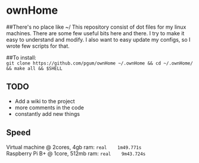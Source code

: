 # ownHome
##There's no place like ~/
This repository consist of dot files for my linux machines. There are some few useful bits here and there.
I try to make it easy to understand and modify. I also want to easy update my configs, so I wrote few scripts for that.

  
##To install:  
`git clone https://github.com/pgum/ownHome ~/.ownHome && cd ~/.ownHome/ && make all && $SHELL`  
  

## TODO
* Add a wiki to the project
* more comments in the code
* constantly add new things

## Speed
Virtual machine @ 2cores, 4gb ram: `real    1m49.771s`  
Raspberry Pi B+ @ 1core, 512mb ram: `real    9m43.724s` 
